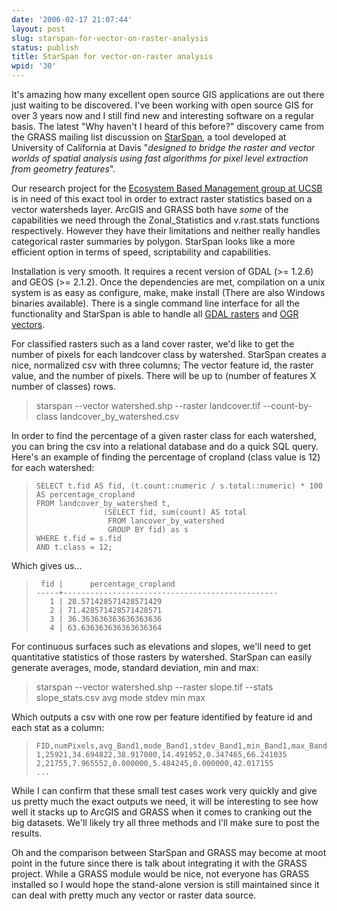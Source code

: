 ```yaml
---
date: '2006-02-17 21:07:44'
layout: post
slug: starspan-for-vector-on-raster-analysis
status: publish
title: StarSpan for vector-on-raster analysis
wpid: '30'
---
```


It's amazing how many excellent open source GIS applications are out there just waiting to be discovered. I've been working with open source GIS for over 3 years now and I still find new and interesting software on a regular basis. The latest "Why haven't I heard of this before?" discovery came from the GRASS mailing list discussion on [StarSpan](http://starspan.casil.ucdavis.edu/), a tool developed at University of California at Davis "_designed to bridge the raster and vector worlds of spatial analysis using fast algorithms for pixel level extraction from geometry features_". 

Our research project for the [Ecosystem Based Management group at UCSB](http://ebm.nceas.ucsb.edu) is in need of this exact tool in order to extract raster statistics based on a vector watersheds layer. ArcGIS and GRASS both have _some_ of the capabilities we need through the Zonal_Statistics and v.rast.stats functions respectively. However they have their limitations and neither really handles categorical raster summaries by polygon. StarSpan looks like a more efficient option in terms of speed, scriptability and capabilities.

Installation is very smooth. It requires a recent version of GDAL (>= 1.2.6) and GEOS (>= 2.1.2). Once the dependencies are met, compilation on a unix system is as easy as configure, make, make install (There are also Windows binaries available). There is a single command line interface for all the functionality and StarSpan is able to handle all [GDAL rasters](http://www.gdal.org/formats_list.html) and [OGR vectors](http://www.gdal.org/ogr/ogr_formats.html).

For classified rasters such as a land cover raster, we'd like to get the number of pixels for each landcover class by watershed. StarSpan creates a nice, normalized csv with three columns; The vector feature id, the raster value, and the number of pixels. There will be up to  (number of features X number of classes) rows.



> starspan --vector watershed.shp --raster landcover.tif --count-by-class landcover_by_watershed.csv



In order to find the percentage of a given raster class for each watershed, you can bring the csv into a relational database and do a quick SQL query. Here's an example of finding the percentage of cropland (class value is 12) for each watershed:



> 
>     SELECT t.fid AS fid, (t.count::numeric / s.total::numeric) * 100 AS percentage_cropland
>     FROM landcover_by_watershed t,
>                    (SELECT fid, sum(count) AS total 
>                     FROM lancover_by_watershed 
>                     GROUP BY fid) as s 
>     WHERE t.fid = s.fid
>     AND t.class = 12; 
>     



Which gives us...



> 
>      fid |      percentage_cropland
>     -----+------------------------------------------------
>        1 | 28.571428571428571429
>        2 | 71.428571428571428571
>        3 | 36.363636363636363636
>        4 | 63.636363636363636364
>     



For continuous surfaces such as elevations and slopes, we'll need to get quantitative statistics of those rasters by watershed. StarSpan can easily generate averages, mode, standard deviation, min and max:





> starspan --vector watershed.shp --raster slope.tif --stats slope_stats.csv avg mode stdev min max





Which outputs a csv with one row per feature identified by feature id and each stat as a column:




> 
>     FID,numPixels,avg_Band1,mode_Band1,stdev_Band1,min_Band1,max_Band1
>     1,25921,34.694822,38.917000,14.491952,0.347465,66.241035
>     2,21755,7.965552,0.000000,5.484245,0.000000,42.017155
>     ...
>     





While I can confirm that these small test cases work very quickly and give us pretty much the exact outputs we need, it will be interesting to see how well it stacks up to ArcGIS and GRASS when it comes to cranking out the big datasets. We'll likely try all three methods and I'll make sure to post the results. 

Oh and the comparison between StarSpan and GRASS may become at moot point in the future since there is talk about integrating it with the GRASS project. While a GRASS module would be nice, not everyone has GRASS installed so I would hope the stand-alone version is still maintained since it can deal with pretty much any vector or raster data source.
